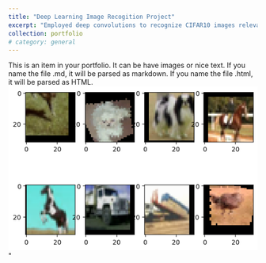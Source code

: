 ```yaml
---
title: "Deep Learning Image Recogition Project"
excerpt: "Employed deep convolutions to recognize CIFAR10 images relevant for computation vision and applicable in decoding neural signals like EMG<br/><img src='/images/mlaids_portfolio_img_recog_01.png'>"
collection: portfolio
# category: general
---
```


This is an item in your portfolio. It can be have images or nice text. If you name the file .md, it will be parsed as markdown. If you name the file .html, it will be parsed as HTML.
<img src='/images/mlaids_portfolio_img_recog_01.png'>" 
